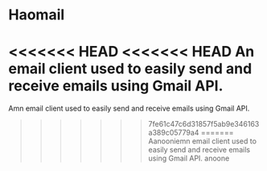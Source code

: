 # Haomail 
<<<<<<< HEAD
<<<<<<< HEAD
An email client used to easily send and receive emails using Gmail API.
=======
Amn email client used to easily send and receive emails using Gmail API.
>>>>>>> 7fe61c47c6d31857f5ab9e346163a389c05779a4
=======
Aanooniemn email client used to easily send and receive emails using Gmail API.
>>>>>>> anoone

